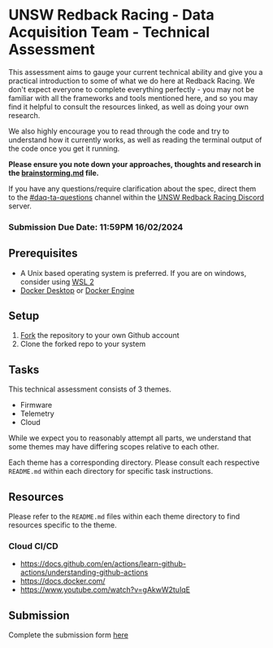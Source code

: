 # UNSW Redback Racing - Data Acquisition Team - Technical Assessment

This assessment aims to gauge your current technical ability and give you a practical introduction to some of what we do here at Redback Racing. We don't expect everyone to complete everything perfectly - you may not be familiar with all the frameworks and tools mentioned here, and so you may find it helpful to consult the resources linked, as well as doing your own research.

We also highly encourage you to read through the code and try to understand how it currently works, as well as reading the terminal output of the code once you get it running.

**Please ensure you note down your approaches, thoughts and research in the [brainstorming.md](./brainstorming.md) file.**

If you have any questions/require clarification about the spec, direct them to the [#daq-ta-questions](https://discord.com/channels/884232338316345374/1144840015856291890) channel within the [UNSW Redback Racing Discord](https://discord.gg/fVErHVAapj) server.

### Submission Due Date: 11:59PM 16/02/2024

## Prerequisites

- A Unix based operating system is preferred. If you are on windows, consider using [WSL 2](https://learn.microsoft.com/en-us/windows/wsl/install)
- [Docker Desktop](https://docs.docker.com/desktop/) or [Docker Engine](https://docs.docker.com/engine/)

## Setup

1. [Fork](https://github.com/UNSW-Redback-Racing/DAQ-Technical-Assessment/fork) the repository to your own Github account
2. Clone the forked repo to your system

## Tasks

This technical assessment consists of 3 themes.

- Firmware
- Telemetry
- Cloud

While we expect you to reasonably attempt all parts, we understand that some themes may have differing scopes relative to each other.

Each theme has a corresponding directory. Please consult each respective `README.md` within each directory for specific task instructions.

## Resources

Please refer to the `README.md` files within each theme directory to find resources specific to the theme.

### Cloud CI/CD

- https://docs.github.com/en/actions/learn-github-actions/understanding-github-actions
- https://docs.docker.com/
- https://www.youtube.com/watch?v=gAkwW2tuIqE

## Submission

Complete the submission form [here](https://forms.office.com/r/q4W1DqCj2n)
